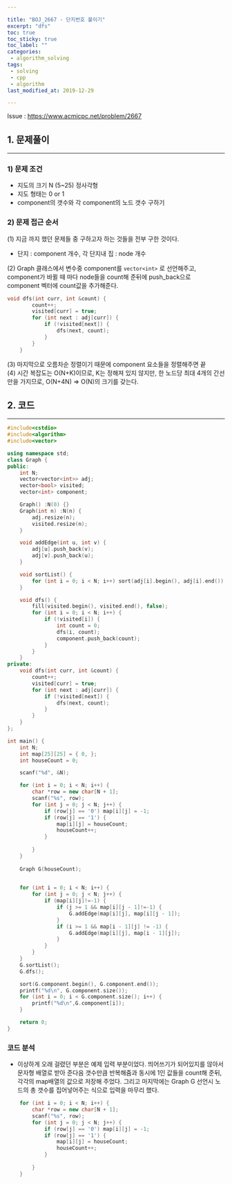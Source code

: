 ```yaml
---

title: "BOJ_2667 - 단지번호 붙이기"  
excerpt: "dfs"  
toc: true  
toc_sticky: true  
toc_label: ""  
categories:  
 - algorithm_solving  
tags:  
 - solving  
 - cpp  
 - algorithm
last_modified_at: 2019-12-29

---
```


Issue : <https://www.acmicpc.net/problem/2667>

## 1. 문제풀이  

- - -

### 1) 문제 조건

- 지도의 크기 N (5~25) 정사각형  
- 지도 형태는 0 or 1  
- component의 갯수와 각 component의 노드 갯수 구하기  

### 2) 문제 접근 순서

(1) 지금 까지 했던 문제들 중 구하고자 하는 것들을 전부 구한 것이다.  

- 단지 : component 개수, 각 단지내 집 : node 개수  

(2) Graph 클래스에서 변수중 component를 `vector<int>` 로 선언해주고, component가 바뀔 때 마다 node들을 count해 준뒤에 push_back으로 component 벡터에 count값을 추가해준다.  

```cpp
void dfs(int curr, int &count) {
		count++;
		visited[curr] = true;
		for (int next : adj[curr]) {
			if (!visited[next]) {
				dfs(next, count);
			}
		}
	}
```

(3) 마지막으로 오름차순 정렬이기 때문에 component 요소들을 정렬해주면 끝  
(4) 시간 복잡도는 O(N+K)이므로, K는 정해져 있지 않지만, 한 노드당 최대 4개의 간선만을 가지므로,  O(N+4N) => O(N)의 크기를 갖는다.  

## 2. 코드

- - -

```cpp
#include<cstdio>
#include<algorithm>
#include<vector>

using namespace std;
class Graph {
public:
	int N;
	vector<vector<int>> adj;
	vector<bool> visited;
	vector<int> component;

	Graph() :N(0) {}
	Graph(int n) :N(n) {
		adj.resize(n);
		visited.resize(n);
	}

	void addEdge(int u, int v) {
		adj[u].push_back(v);
		adj[v].push_back(u);
	}

	void sortList() {
		for (int i = 0; i < N; i++) sort(adj[i].begin(), adj[i].end());
	}

	void dfs() {
		fill(visited.begin(), visited.end(), false);
		for (int i = 0; i < N; i++) {
			if (!visited[i]) {
				int count = 0;
				dfs(i, count);
				component.push_back(count);
			}
		}
	}
private:
	void dfs(int curr, int &count) {
		count++;
		visited[curr] = true;
		for (int next : adj[curr]) {
			if (!visited[next]) {
				dfs(next, count);
			}
		}
	}
};

int main() {
	int N;
	int map[25][25] = { 0, };
	int houseCount = 0;

	scanf("%d", &N);

	for (int i = 0; i < N; i++) {
		char *row = new char[N + 1];
		scanf("%s", row);
		for (int j = 0; j < N; j++) {
			if (row[j] == '0') map[i][j] = -1;
			if (row[j] == '1') {
				map[i][j] = houseCount;
				houseCount++;
			}
			
		}
	}
	
	Graph G(houseCount);

	
	for (int i = 0; i < N; i++) {
		for (int j = 0; j < N; j++) {
			if (map[i][j]!=-1) {
				if (j >= 1 && map[i][j - 1]!=-1) {
					G.addEdge(map[i][j], map[i][j - 1]);
				}
				if (i >= 1 && map[i - 1][j] != -1) {
					G.addEdge(map[i][j], map[i - 1][j]);
				}
			}
		}
	}
	G.sortList();
	G.dfs();

	sort(G.component.begin(), G.component.end());
	printf("%d\n", G.component.size());
	for (int i = 0; i < G.component.size(); i++) {
		printf("%d\n",G.component[i]);
	}

	return 0;
}
```  

### 코드 분석

- 이상하게 오래 걸렸던 부분은 예제 입력 부분이었다. 띄어쓰기가 되어있지를 않아서 문자형 배열로 받아 준다음 갯수만큼 반복해줌과 동시에 1인 값들을 count해 준뒤, 각각의 map배열의 값으로 저장해 주었다. 그리고 마지막에는 Graph G 선언시 노드의 총 갯수를 집어넣어주는 식으로 입력을 마무리 했다.  

```cpp
	for (int i = 0; i < N; i++) {
		char *row = new char[N + 1];
		scanf("%s", row);
		for (int j = 0; j < N; j++) {
			if (row[j] == '0') map[i][j] = -1;
			if (row[j] == '1') {
				map[i][j] = houseCount;
				houseCount++;
			}
			
		}
	}
```
